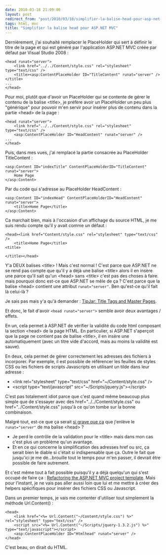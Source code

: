 ```yaml
---
date: 2010-03-18 21:09:00
layout: post
redirect_from: "post/2010/03/18/simplifier-la-balise-head-pour-asp-net-mvc"
tags: html, mvc
title: "Simplifier la balise head pour ASP.NET MVC"
---
```


Dernièrement, j'ai souhaité remplacer le PlaceHolder qui sert à définir le
titre de la page et qui est généré par l'application ASP.NET MVC créée par
défaut par Visual Studio 2008 :

```
<head runat="server">
    <link href="../../Content/style.css" rel="stylesheet" type="text/css" />
    <title><asp:ContentPlaceHolder ID="TitleContent" runat="server" /></title>
...
</head>
```

Pour moi, plutôt que d'avoir un PlaceHolder qui se contente de gérer le
contenu de la balise &lt;title&gt;, je préfère avoir un PlaceHolder un peu plus
"générique" pour pouvoir m'en servir pour insérer plus de contenu dans la
partie &lt;head&gt; de la page :

```
<head runat="server">
    <link href="../../Content/style.css" rel="stylesheet" type="text/css" />
    <asp:ContentPlaceHolder ID="HeadContent" runat="server" />
...
</head>
```

Puis, dans mes vues, j'ai remplacé la partie consacrée au PlaceHolder
TitleContent :

```
<asp:Content ID="indexTitle" ContentPlaceHolderID="TitleContent" runat="server">
    Home Page
</asp:Content>
```

Par du code qui s'adresse au PlaceHolder HeadContent :

```
<asp:Content ID="indexHead" ContentPlaceHolderID="HeadContent" runat="server">
    <title>Home Page</title>
</asp:Content>
```

Ca marchait bien, mais à l'occasion d'un affichage du source HTML, je me
suis rendu compte qu'il y avait comme un défaut :

```
<head><link href="Content/style.css" rel="stylesheet" type="text/css" />
    <title>Home Page</title>
<title>
 
</title></head>
```

Y'a DEUX balises &lt;title&gt; ! Mais c'est normal ! C'est parce
que ASP.NET ne se rend pas compte que qu'il y a déjà une balise &lt;title&gt;
alors il en insère une parce qu'il sait qu'un &lt;head&gt; sans &lt;title&gt;
c'est pas des choses à faire. mais pourquoi donc est-ce que ASP.NET se mêle de
ça ? C'est parce que la balise &lt;head&gt; contient une attribut
`runat="server"`. Ben qu'est-ce qu'il fait là celui-là ?

Je sais pas mais y'a qu'à demander : [TipJar: Title Tags and Master Pages](http://haacked.com/archive/2009/04/03/tipjar-title-tags-and-master-pages.aspx).

Et donc, le fait d'avoir `<head runat="server">` semble
avoir deux avantages / effets.

En un, cela permet à ASP.NET de vérifier la validité du code html composant
la section &lt;head&gt; de la page HTML. En particulier, si ASP.NET s'aperçoit
que la page ne contient pas de balise &lt;title&gt;, il en insère une
automatiquement (avec un titre vide d'accord, mais au moins la validité est
sauve).

En deux, cela permet de gérer correctement les adresses des fichiers à
incorporer. Par exemple, il est possible de référencer les feuilles de styles
CSS ou les fichiers de scripts Javascripts en utilisant un tilde dans leur
adresse :

* &lt;link rel="stylesheet" type="text/css" href="~/Content/style.css"
/&gt;
* &lt;script type="text/javascript"
src="~/Scripts/jquery.js"&gt;&lt;/script&gt;

C'est pas totalement idiot parce que c'est quand même beaucoup plus simple
que de s'essayer avec des href="../../Content/style.css" ou
href="../Content/style.css" jusqu'à ce qu'on tombe sur la bonne
combinaison.

Malgré tout, est-ce que ça serait [si grave que ça](http://xkcd.com/292/) que j'enlève le `runat="server"` de ma
balise &lt;head&gt; ?

* Je perd le contrôle de la validation pour le &lt;title&gt; mais dans mon
cas c'est plus un problème qu'un avantage.
* Et en ce qui concerne la simplification des adresses href ou src, ça serait
bien le diable si c'était si indispensable que ça. Outre le fait que jusqu'ici
je me dé...brouille tout le temps pour m'en passer, il devrait être possible de
faire autrement.

Et c'est même tout à fait possible puisqu'il y a déjà quelqu'un qui s'est
occupé de faire ça : [Refactoring the ASP.NET MVC project template](http://www.ilude.com/2009/01/28/refactoring-the-aspnet-mvc-project-template-part-4/). Mais pour
l'instant, je ne vais pas aller aussi loin que lui et me mettre à créer des
helpers spécifiques pour insérer des fichiers CSS ou Javascript.

Dans un premier temps, je vais me contenter d'utiliser tout simplement la
méthode Url.Content() :

```
<head>
    <link href="<%= Url.Content("~/Content/style.css") %>" rel="stylesheet" type="text/css" />
    <script src="<%= Url.Content("~/Scripts/jquery-1.3.2.js") %>" type="text/javascript"></script>
    <asp:ContentPlaceHolder ID="Htmlhead" runat="server" />
</head>
```

C'est beau, on dirait du HTML.
